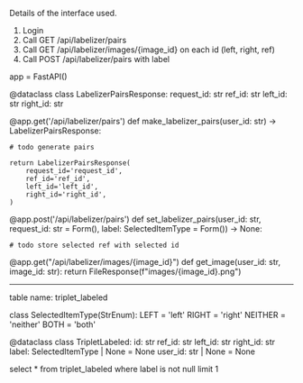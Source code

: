 Details of the interface used.

1. Login
2. Call GET /api/labelizer/pairs
3. Call GET /api/labelizer/images/{image_id} on each id (left, right, ref)
4. Call POST /api/labelizer/pairs with label

app = FastAPI()

@dataclass
class LabelizerPairsResponse:
    request_id: str
    ref_id: str
    left_id: str
    right_id: str

@app.get('/api/labelizer/pairs')
def make_labelizer_pairs(user_id: str) -> LabelizerPairsResponse:

    # todo generate pairs
    
    return LabelizerPairsResponse(
        request_id='request_id',
        ref_id='ref_id',
        left_id='left_id',
        right_id='right_id',
    )

@app.post('/api/labelizer/pairs')
def set_labelizer_pairs(user_id: str, request_id: str = Form(), label: SelectedItemType = Form()) -> None:

    # todo store selected ref with selected id

@app.get("/api/labelizer/images/{image_id}")
def get_image(user_id: str, image_id: str):
    return FileResponse(f"images/{image_id}.png")

---------------------

table name: triplet_labeled

class SelectedItemType(StrEnum):
    LEFT = 'left'
    RIGHT = 'right'
    NEITHER = 'neither'
    BOTH = 'both'

@dataclass
class TripletLabeled:
    id: str
    ref_id: str
    left_id: str
    right_id: str
    label: SelectedItemType | None  = None
    user_id: str | None = None

select * from triplet_labeled where label is not null limit 1
